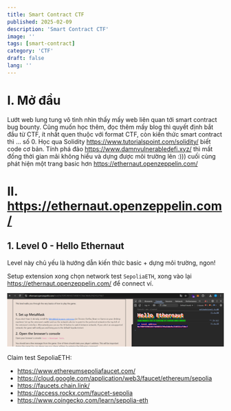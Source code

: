 ```yaml
---
title: Smart Contract CTF
published: 2025-02-09
description: 'Smart Contract CTF'
image: ''
tags: [smart-contract]
category: 'CTF'
draft: false 
lang: ''
---
```


# I. Mở đầu

Lướt web lung tung vô tình nhìn thấy mấy web liên quan tới smart contract bug bounty. Cũng muốn học thêm, đọc thêm mấy blog thì quyết định bắt đầu từ CTF, ít nhất quen thuộc với format CTF, còn kiến thức smart contract thì ... số 0. Học qua Solidity https://www.tutorialspoint.com/solidity/ biết code cơ bản. Tính phá đảo https://www.damnvulnerabledefi.xyz/ thì mất đống thời gian mãi không hiểu và dựng được môi trường lên :))) cuối cùng phát hiện một trang basic hơn https://ethernaut.openzeppelin.com/

# II. https://ethernaut.openzeppelin.com/

## 1. Level 0 - Hello Ethernaut

Level này chủ yếu là hướng dẫn kiến thức basic + dựng môi trường, ngon!

Setup extension xong chọn network test `SepoliaETH`, xong vào lại https://ethernaut.openzeppelin.com/ để connect ví.

![alt text](images/{193444AA-2DF4-4EAE-B5C7-242E03CF1D8F}.png)

Claim test SepoliaETH:

- https://www.ethereumsepoliafaucet.com/
- https://cloud.google.com/application/web3/faucet/ethereum/sepolia
- https://faucets.chain.link/
- https://access.rockx.com/faucet-sepolia
- https://www.coingecko.com/learn/sepolia-eth